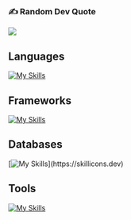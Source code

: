 ### ✍️ Random Dev Quote
![](https://quotes-github-readme.vercel.app/api?type=horizontal&theme=radical)

<h2>Languages</h2>

[![My Skills](https://skillicons.dev/icons?i=ts,js,py,dart,cpp)](https://skillicons.dev)

<h2>Frameworks</h2>

[![My Skills](https://skillicons.dev/icons?i=express,react,django,nextjs,flutter,tailwindcss)](https://skillicons.dev)

<h2>Databases</h2>
  
[![My Skills](https://skillicons.dev/icons?i=mongo,mysql,postgresql,)](https://skillicons.dev)

<h2>Tools</h2>
 
[![My Skills](https://skillicons.dev/icons?i=vscode,postman,git,azure)](https://skillicons.dev)


            

